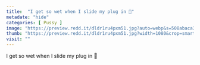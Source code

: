 ```yaml
---
title:  "I get so wet when I slide my plug in 🤤"
metadate: "hide"
categories: [ Pussy ]
image: "https://preview.redd.it/dldr1ru4pxm51.jpg?auto=webp&s=508abaca3d243043db60e414f672b57f36c577cd"
thumb: "https://preview.redd.it/dldr1ru4pxm51.jpg?width=1080&crop=smart&auto=webp&s=5483c646946669b3c41308880597baa4a07e1e5b"
visit: ""
---
```

I get so wet when I slide my plug in 🤤
